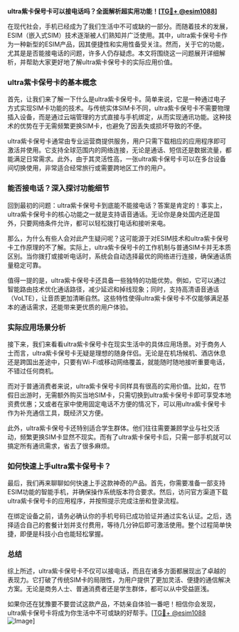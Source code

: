 **ultra紫卡保号卡可以接电话吗？全面解析超实用功能！[[TG💪+ @esim1088](https://t.me/s/esim1088)]**

在现代社会，手机已经成为了我们生活中不可或缺的一部分。而随着技术的发展，ESIM（嵌入式SIM）技术逐渐被人们熟知并广泛使用。其中，ultra紫卡保号卡作为一种新型的ESIM产品，因其便捷性和实用性备受关注。然而，关于它的功能，尤其是是否能接电话的问题，许多人仍存疑虑。本文将围绕这一问题展开详细解析，并帮助大家更好地了解ultra紫卡保号卡的实际应用价值。

### ultra紫卡保号卡的基本概念

首先，让我们来了解一下什么是ultra紫卡保号卡。简单来说，它是一种通过电子方式实现SIM卡功能的技术。与传统实体SIM卡不同，ultra紫卡保号卡不需要物理插入设备，而是通过云端管理的方式直接与手机绑定，从而实现通讯功能。这种技术的优势在于无需频繁更换SIM卡，也避免了因丢失或损坏导致的不便。

ultra紫卡保号卡通常由专业运营商提供服务，用户只需下载相应的应用程序即可激活并使用。它支持全球范围内的网络连接，无论是通话、短信还是数据流量，都能满足日常需求。此外，由于其灵活性高，一张ultra紫卡保号卡可以在多台设备间切换使用，非常适合经常旅行或需要跨地区工作的用户。

### 能否接电话？深入探讨功能细节

回到最初的问题：ultra紫卡保号卡到底能不能接电话？答案是肯定的！事实上，ultra紫卡保号卡的核心功能之一就是支持语音通话。无论你是身处国内还是国外，只要网络条件允许，都可以轻松拨打电话和接听来电。

那么，为什么有些人会对此产生疑问呢？这可能源于对ESIM技术和ultra紫卡保号卡工作原理的不了解。实际上，ultra紫卡保号卡的工作机制与普通SIM卡并无本质区别。当你拨打或接听电话时，系统会自动选择最优的网络进行连接，确保通话质量稳定可靠。

值得一提的是，ultra紫卡保号卡还具备一些独特的功能优势。例如，它可以通过智能路由技术优化通话路径，减少延迟和掉线现象；同时，支持高清语音通话（VoLTE），让音质更加清晰自然。这些特性使得ultra紫卡保号卡不仅能够满足基本的通话需求，还能带来更优质的用户体验。

### 实际应用场景分析

接下来，我们来看看ultra紫卡保号卡在现实生活中的具体应用场景。对于商务人士而言，ultra紫卡保号卡无疑是理想的随身伴侣。无论是在机场候机、酒店休息还是跨国出差途中，只要有Wi-Fi或移动网络覆盖，就能随时随地接听重要电话，不错过任何商机。

而对于普通消费者来说，ultra紫卡保号卡同样具有很高的实用价值。比如，在节假日出游时，无需额外购买当地SIM卡，只需切换到ultra紫卡保号卡即可享受本地资费优惠；又或者在家中使用固定电话不方便的情况下，可以用ultra紫卡保号卡作为补充通信工具，既经济又方便。

此外，ultra紫卡保号卡还特别适合学生群体。他们往往需要兼顾学业与社交活动，频繁更换SIM卡显然不现实。而有了ultra紫卡保号卡后，只需一部手机就可以搞定所有通讯需求，省去了很多麻烦。

### 如何快速上手ultra紫卡保号卡？

最后，我们再来聊聊如何快速上手这款神奇的产品。首先，你需要准备一部支持ESIM功能的智能手机，并确保操作系统版本符合要求。然后，访问官方渠道下载ultra紫卡保号卡的应用程序，并按照提示完成注册和登录流程。

在绑定设备之前，请务必确认你的手机号码已成功验证并通过实名认证。之后，选择适合自己的套餐计划并支付费用，等待几分钟后即可激活使用。整个过程简单快捷，即便是科技小白也能轻松掌握。

### 总结

综上所述，ultra紫卡保号卡不仅可以接电话，而且在诸多方面都展现出了卓越的表现力。它打破了传统SIM卡的局限性，为用户提供了更加灵活、便捷的通信解决方案。无论是商务人士、普通消费者还是学生群体，都可以从中受益匪浅。

如果你还在犹豫要不要尝试这款产品，不妨亲自体验一番吧！相信你会发现，ultra紫卡保号卡将成为你生活中不可或缺的好帮手。[[TG💪+ @esim1088](https://t.me/s/esim1088) ![Image](https://i.postimg.cc/4NQfJmqS/Snipaste-2025-05-13-00-14-12.png)]